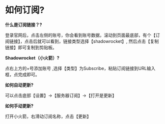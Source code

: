 # 如何订阅?

**什么是订阅链接？?**

登录官网后，点击左侧的账号，你会看到账号数据，滚动到页面最底部，有个【订阅链接】，点击后就可以看到，链接类型选择【shadowrocket】, 然后点击【复制链接】即可复制到剪贴板。


**Shadowrocket（小火箭）?**

点右上方的+号添加账号 ,选择【类型】为Subscribe，粘贴订阅链接到URL输入框，点完成即可。

**如何自动更新?**

可以点击底部【设置】->【服务器订阅】->【打开是更新】

**如何手动更新?**

打开小火箭，右滑动订阅名称，点击【更新】
